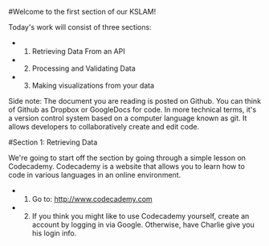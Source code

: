 #Welcome to the first section of our KSLAM!

Today's work will consist of three sections:

* 1. Retrieving Data From an API
* 2. Processing and Validating Data
* 3. Making visualizations from your data

Side note: The document you are reading is posted on Github. You can think of Github as Dropbox or GoogleDocs for code. In more technical terms, it's a version control system based on a computer language known as git. It allows developers to collaboratively create and edit code.

#Section 1: Retrieving Data

We're going to start off the section by going through a simple lesson on Codecademy. Codecademy is a website that allows you to learn how to code in various languages in an online environment.

* 1. Go to: http://www.codecademy.com
* 2. If you think you might like to use Codecademy yourself, create an account by logging in via Google. Otherwise, have Charlie give you his login info.